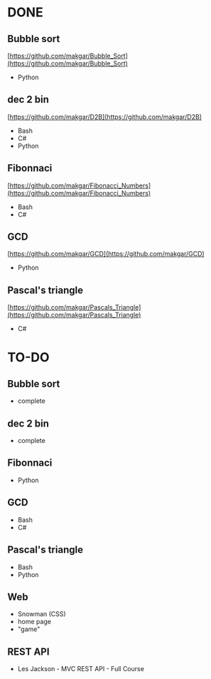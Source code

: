 # DONE
## Bubble sort
[https://github.com/makgar/Bubble_Sort](https://github.com/makgar/Bubble_Sort)  
- Python

## dec 2 bin
[https://github.com/makgar/D2B](https://github.com/makgar/D2B)  
- Bash
- C#
- Python

## Fibonnaci
[https://github.com/makgar/Fibonacci_Numbers](https://github.com/makgar/Fibonacci_Numbers)  
- Bash
- C#

## GCD
[https://github.com/makgar/GCD](https://github.com/makgar/GCD)  
- Python

## Pascal's triangle
[https://github.com/makgar/Pascals_Triangle](https://github.com/makgar/Pascals_Triangle)  
- C#



# TO-DO
## Bubble sort
- complete

## dec 2 bin
- complete

## Fibonnaci
- Python

## GCD
- Bash
- C#

## Pascal's triangle
- Bash
- Python

## Web
- Snowman (CSS)
- home page
- "game"

## REST API
- Les Jackson - MVC REST API - Full Course